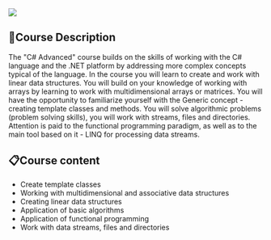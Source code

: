 <img src="https://capsule-render.vercel.app/api?type=waving&color=0:552586,100:a82da8&height=300&section=header&text=Advanced&fontSize=90&fontAlignY=40" />

### <h2> 📑Course Description </h2>
The "C# Advanced" course builds on the skills of working with the C# language and the .NET platform by addressing more complex concepts typical of the language. In the course you will learn to create and work with linear data structures. You will build on your knowledge of working with arrays by learning to work with multidimensional arrays or matrices. You will have the opportunity to familiarize yourself with the Generic concept - creating template classes and methods. You will solve algorithmic problems (problem solving skills), you will work with streams, files and directories. Attention is paid to the functional programming paradigm, as well as to the main tool based on it - LINQ for processing data streams.


### <h2> 📋Course content </h2>
- Create template classes
- Working with multidimensional and associative data structures
- Creating linear data structures
- Application of basic algorithms
- Application of functional programming
- Work with data streams, files and directories

